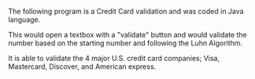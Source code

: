 The following program is a Credit Card validation and was coded in Java language.

This would open a textbox with a "validate" button and would validate the number based on the starting number and following the Luhn Algorithm.

It is able to validate the 4 major U.S. credit card companies; Visa, Mastercard, Discover, and American express.
